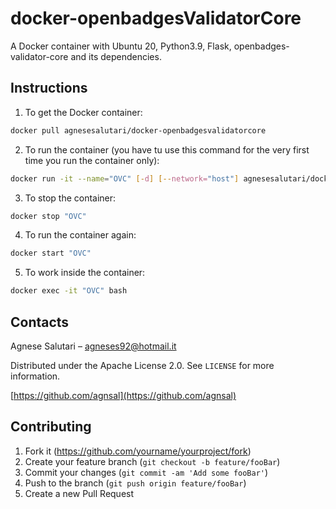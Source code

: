 # docker-openbadgesValidatorCore
A Docker container with Ubuntu 20, Python3.9, Flask, openbadges-validator-core and its dependencies.

## Instructions

1. To get the Docker container:
```sh
docker pull agnesesalutari/docker-openbadgesvalidatorcore
```
2. To run the container (you have tu use this command for the very first time you run the container only):
```sh
docker run -it --name="OVC" [-d] [--network="host"] agnesesalutari/docker-openbadgesvalidatorcore
```
 3. To stop the container:
```sh
docker stop "OVC"
```
 4. To run the container again:
```sh
docker start "OVC"
```
5. To work inside the container:
```sh
docker exec -it "OVC" bash
```

## Contacts

Agnese Salutari – agneses92@hotmail.it

Distributed under the Apache License 2.0. See ``LICENSE`` for more information.

[https://github.com/agnsal](https://github.com/agnsal)


## Contributing

1. Fork it (<https://github.com/yourname/yourproject/fork>)
2. Create your feature branch (`git checkout -b feature/fooBar`)
3. Commit your changes (`git commit -am 'Add some fooBar'`)
4. Push to the branch (`git push origin feature/fooBar`)
5. Create a new Pull Request
